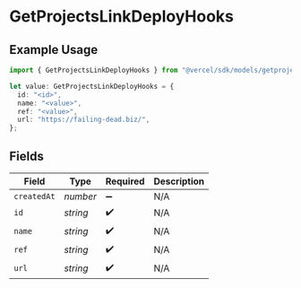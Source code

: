 # GetProjectsLinkDeployHooks

## Example Usage

```typescript
import { GetProjectsLinkDeployHooks } from "@vercel/sdk/models/getprojectsop.js";

let value: GetProjectsLinkDeployHooks = {
  id: "<id>",
  name: "<value>",
  ref: "<value>",
  url: "https://failing-dead.biz/",
};
```

## Fields

| Field              | Type               | Required           | Description        |
| ------------------ | ------------------ | ------------------ | ------------------ |
| `createdAt`        | *number*           | :heavy_minus_sign: | N/A                |
| `id`               | *string*           | :heavy_check_mark: | N/A                |
| `name`             | *string*           | :heavy_check_mark: | N/A                |
| `ref`              | *string*           | :heavy_check_mark: | N/A                |
| `url`              | *string*           | :heavy_check_mark: | N/A                |